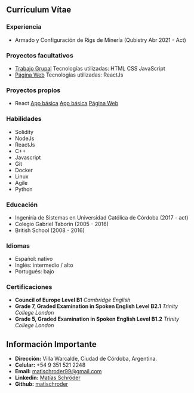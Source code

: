 ## Currículum Vítae

### Experiencia

- Armado y Configuración de Rigs de Minería (Qubistry Abr 2021 - Act)

### Proyectos facultativos

- [Trabajo Grupal](https://malucar.herokuapp.com/) Tecnologías utilizadas: HTML CSS JavaScript
- [Página Web](https://voluntariadoing.ucc.edu.ar/) Tecnologías utilizadas: ReactJs

### Proyectos propios

- React [App básica](https://gimplanes.netlify.app/) [App básica](https://campanadonacionlalonja.netlify.app/) [Página Web](https://escribaniaschroder.netlify.app/)

### Habilidades
- Solidity
- NodeJs
- ReactJs
- C++
- Javascript
- Git
- Docker
- Linux
- Agile
- Python

### Educación
- Ingeniría de Sistemas en Universidad Católica de Córdoba (2017 - act)
- Colegio Gabriel Taborin (2005 - 2016)
- British School (2008 - 2016)

### Idiomas
- Español: nativo
- Inglés: intermedio / alto
- Portugués: bajo

### Certificaciones
- **Council of Europe Level B1** *Cambridge English*
- **Grade 7, Graded Examination in Spoken English Level B2.1** *Trinity College London*
- **Grade 5, Graded Examination in Spoken English Level B1.2** *Trinity College London*

## Información Importante
- **Dirección:** Villa Warcalde, Ciudad de Córdoba, Argentina. 
- **Celular:** +54 9 351 521 2248
- **Email:** matischroder99@gmail.com
- **Linkedin:** [Matías Schröder](https://www.linkedin.com/in/matischroder/)
- **Github:** [matischroder](https://github.com/matischroder)







